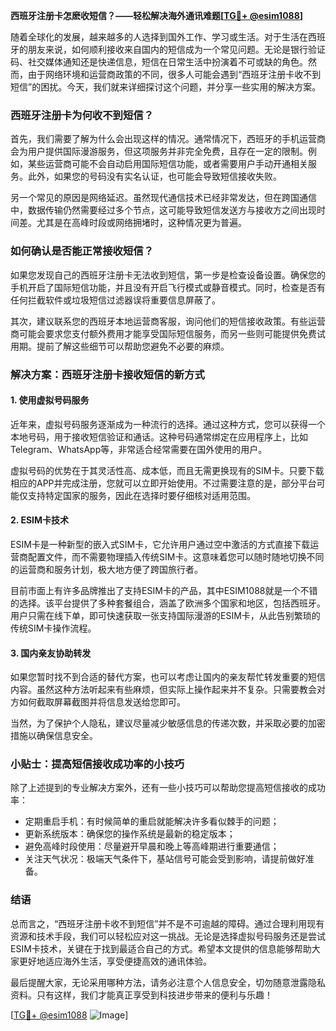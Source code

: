 **西班牙注册卡怎麽收短信？——轻松解决海外通讯难题[[TG💪+ @esim1088](https://t.me/s/esim1088)]**

随着全球化的发展，越来越多的人选择到国外工作、学习或生活。对于生活在西班牙的朋友来说，如何顺利接收来自国内的短信成为一个常见问题。无论是银行验证码、社交媒体通知还是快递信息，短信在日常生活中扮演着不可或缺的角色。然而，由于网络环境和运营商政策的不同，很多人可能会遇到“西班牙注册卡收不到短信”的困扰。今天，我们就来详细探讨这个问题，并分享一些实用的解决方案。

### 西班牙注册卡为何收不到短信？

首先，我们需要了解为什么会出现这样的情况。通常情况下，西班牙的手机运营商会为用户提供国际漫游服务，但这项服务并非完全免费，且存在一定的限制。例如，某些运营商可能不会自动启用国际短信功能，或者需要用户手动开通相关服务。此外，如果您的号码没有实名认证，也可能会导致短信接收失败。

另一个常见的原因是网络延迟。虽然现代通信技术已经非常发达，但在跨国通信中，数据传输仍然需要经过多个节点，这可能导致短信发送方与接收方之间出现时间差。尤其是在高峰时段或网络拥堵时，这种情况更为普遍。

### 如何确认是否能正常接收短信？

如果您发现自己的西班牙注册卡无法收到短信，第一步是检查设备设置。确保您的手机开启了国际短信功能，并且没有开启飞行模式或静音模式。同时，检查是否有任何拦截软件或垃圾短信过滤器误将重要信息屏蔽了。

其次，建议联系您的西班牙本地运营商客服，询问他们的短信接收政策。有些运营商可能会要求您支付额外费用才能享受国际短信服务，而另一些则可能提供免费试用期。提前了解这些细节可以帮助您避免不必要的麻烦。

### 解决方案：西班牙注册卡接收短信的新方式

#### 1. 使用虚拟号码服务

近年来，虚拟号码服务逐渐成为一种流行的选择。通过这种方式，您可以获得一个本地号码，用于接收短信验证和通话。这种号码通常绑定在应用程序上，比如Telegram、WhatsApp等，非常适合经常需要在国外使用的用户。

虚拟号码的优势在于其灵活性高、成本低，而且无需更换现有的SIM卡。只要下载相应的APP并完成注册，您就可以立即开始使用。不过需要注意的是，部分平台可能仅支持特定国家的服务，因此在选择时要仔细核对适用范围。

#### 2. ESIM卡技术

ESIM卡是一种新型的嵌入式SIM卡，它允许用户通过空中激活的方式直接下载运营商配置文件，而不需要物理插入传统SIM卡。这意味着您可以随时随地切换不同的运营商和服务计划，极大地方便了跨国旅行者。

目前市面上有许多品牌推出了支持ESIM卡的产品，其中ESIM1088就是一个不错的选择。该平台提供了多种套餐组合，涵盖了欧洲多个国家和地区，包括西班牙。用户只需在线下单，即可快速获取一张支持国际漫游的ESIM卡，从此告别繁琐的传统SIM卡操作流程。

#### 3. 国内亲友协助转发

如果您暂时找不到合适的替代方案，也可以考虑让国内的亲友帮忙转发重要的短信内容。虽然这种方法听起来有些麻烦，但实际上操作起来并不复杂。只需要教会对方如何截取屏幕截图并将信息发送给您即可。

当然，为了保护个人隐私，建议尽量减少敏感信息的传递次数，并采取必要的加密措施以确保信息安全。

### 小贴士：提高短信接收成功率的小技巧

除了上述提到的专业解决方案外，还有一些小技巧可以帮助您提高短信接收的成功率：

- 定期重启手机：有时候简单的重启就能解决许多看似棘手的问题；
- 更新系统版本：确保您的操作系统是最新的稳定版本；
- 避免高峰时段使用：尽量避开早晨和晚上等高峰期进行重要通信；
- 关注天气状况：极端天气条件下，基站信号可能会受到影响，请提前做好准备。

### 结语

总而言之，“西班牙注册卡收不到短信”并不是不可逾越的障碍。通过合理利用现有资源和技术手段，我们可以轻松应对这一挑战。无论是选择虚拟号码服务还是尝试ESIM卡技术，关键在于找到最适合自己的方式。希望本文提供的信息能够帮助大家更好地适应海外生活，享受便捷高效的通讯体验。

最后提醒大家，无论采用哪种方法，请务必注意个人信息安全，切勿随意泄露隐私资料。只有这样，我们才能真正享受到科技进步带来的便利与乐趣！

[[TG💪+ @esim1088](https://t.me/s/esim1088) ![Image](https://i.postimg.cc/4NQfJmqS/Snipaste-2025-05-13-00-14-12.png)]